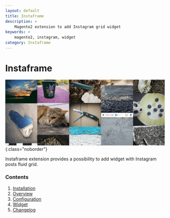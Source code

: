 ```yaml
---
layout: default
title: Instaframe
description: >
    Magento2 extension to add Instagram grid widget
keywords: >
    magento2, instagram, widget
category: Instaframe
---
```


# Instaframe

![Instaframe](/images/m2/instaframe/general.png){:class="noborder"}

Instaframe extension provides a possibility to add widget with Instagram posts
fluid grid.

### Contents

1. [Installation](installation/)
2. [Overview](overview/)
3. [Configuration](configuration/)
4. [Widget](widget/)
5. [Changelog](changelog/)
